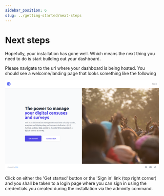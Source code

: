 ```yaml
---
sidebar_position: 6
slug: ../getting-started/next-steps
---
```


# Next steps

Hopefully, your installation has gone well. Which means the next thing you need to do is start building out your dashboard.

Please navigate to the url where your dashboard is being hosted. You should see a welcome/landing page that looks something like the following

![Landing page](/img/developer/landing.png)

Click on either the 'Get started' button or the 'Sign in' link (top right corner) and you shall be taken to a login page where you can sign in using the credentials you created during the installation via the adminify command.
